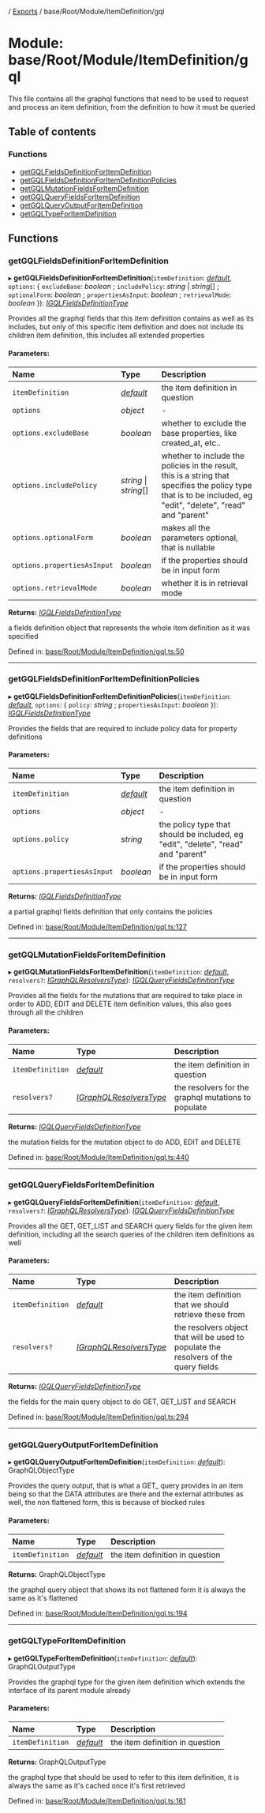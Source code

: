 [](../README.md) / [Exports](../modules.md) / base/Root/Module/ItemDefinition/gql

# Module: base/Root/Module/ItemDefinition/gql

This file contains all the graphql functions that need to be used to request
and process an item definition, from the definition to how it must be queried

## Table of contents

### Functions

- [getGQLFieldsDefinitionForItemDefinition](base_root_module_itemdefinition_gql.md#getgqlfieldsdefinitionforitemdefinition)
- [getGQLFieldsDefinitionForItemDefinitionPolicies](base_root_module_itemdefinition_gql.md#getgqlfieldsdefinitionforitemdefinitionpolicies)
- [getGQLMutationFieldsForItemDefinition](base_root_module_itemdefinition_gql.md#getgqlmutationfieldsforitemdefinition)
- [getGQLQueryFieldsForItemDefinition](base_root_module_itemdefinition_gql.md#getgqlqueryfieldsforitemdefinition)
- [getGQLQueryOutputForItemDefinition](base_root_module_itemdefinition_gql.md#getgqlqueryoutputforitemdefinition)
- [getGQLTypeForItemDefinition](base_root_module_itemdefinition_gql.md#getgqltypeforitemdefinition)

## Functions

### getGQLFieldsDefinitionForItemDefinition

▸ **getGQLFieldsDefinitionForItemDefinition**(`itemDefinition`: [*default*](../classes/base_root_module_itemdefinition.default.md), `options`: { `excludeBase`: *boolean* ; `includePolicy`: *string* \| *string*[] ; `optionalForm`: *boolean* ; `propertiesAsInput`: *boolean* ; `retrievalMode`: *boolean*  }): [*IGQLFieldsDefinitionType*](../interfaces/base_root_gql.igqlfieldsdefinitiontype.md)

Provides all the graphql fields that this item definition contains as well as its
includes, but only of this specific item definition and does not include its children item
definition, this includes all extended properties

#### Parameters:

Name | Type | Description |
:------ | :------ | :------ |
`itemDefinition` | [*default*](../classes/base_root_module_itemdefinition.default.md) | the item definition in question   |
`options` | *object* | - |
`options.excludeBase` | *boolean* | whether to exclude the base properties, like created_at, etc..   |
`options.includePolicy` | *string* \| *string*[] | whether to include the policies in the result, this is a string that specifies the policy type that is to be included, eg "edit", "delete", "read" and "parent"   |
`options.optionalForm` | *boolean* | makes all the parameters optional, that is nullable   |
`options.propertiesAsInput` | *boolean* | if the properties should be in input form   |
`options.retrievalMode` | *boolean* | whether it is in retrieval mode   |

**Returns:** [*IGQLFieldsDefinitionType*](../interfaces/base_root_gql.igqlfieldsdefinitiontype.md)

a fields definition object that represents the whole item definition as it was specified

Defined in: [base/Root/Module/ItemDefinition/gql.ts:50](https://github.com/onzag/itemize/blob/0e9b128c/base/Root/Module/ItemDefinition/gql.ts#L50)

___

### getGQLFieldsDefinitionForItemDefinitionPolicies

▸ **getGQLFieldsDefinitionForItemDefinitionPolicies**(`itemDefinition`: [*default*](../classes/base_root_module_itemdefinition.default.md), `options`: { `policy`: *string* ; `propertiesAsInput`: *boolean*  }): [*IGQLFieldsDefinitionType*](../interfaces/base_root_gql.igqlfieldsdefinitiontype.md)

Provides the fields that are required to include policy data for property
definitions

#### Parameters:

Name | Type | Description |
:------ | :------ | :------ |
`itemDefinition` | [*default*](../classes/base_root_module_itemdefinition.default.md) | the item definition in question   |
`options` | *object* | - |
`options.policy` | *string* | the policy type that should be included, eg "edit", "delete", "read" and "parent"   |
`options.propertiesAsInput` | *boolean* | if the properties should be in input form   |

**Returns:** [*IGQLFieldsDefinitionType*](../interfaces/base_root_gql.igqlfieldsdefinitiontype.md)

a partial graphql fields definition that only contains the policies

Defined in: [base/Root/Module/ItemDefinition/gql.ts:127](https://github.com/onzag/itemize/blob/0e9b128c/base/Root/Module/ItemDefinition/gql.ts#L127)

___

### getGQLMutationFieldsForItemDefinition

▸ **getGQLMutationFieldsForItemDefinition**(`itemDefinition`: [*default*](../classes/base_root_module_itemdefinition.default.md), `resolvers?`: [*IGraphQLResolversType*](../interfaces/base_root_gql.igraphqlresolverstype.md)): [*IGQLQueryFieldsDefinitionType*](../interfaces/base_root_gql.igqlqueryfieldsdefinitiontype.md)

Provides all the fields for the mutations that are required to take
place in order to ADD, EDIT and DELETE item definition values, this
also goes through all the children

#### Parameters:

Name | Type | Description |
:------ | :------ | :------ |
`itemDefinition` | [*default*](../classes/base_root_module_itemdefinition.default.md) | the item definition in question   |
`resolvers?` | [*IGraphQLResolversType*](../interfaces/base_root_gql.igraphqlresolverstype.md) | the resolvers for the graphql mutations to populate   |

**Returns:** [*IGQLQueryFieldsDefinitionType*](../interfaces/base_root_gql.igqlqueryfieldsdefinitiontype.md)

the mutation fields for the mutation object to do ADD, EDIT and DELETE

Defined in: [base/Root/Module/ItemDefinition/gql.ts:440](https://github.com/onzag/itemize/blob/0e9b128c/base/Root/Module/ItemDefinition/gql.ts#L440)

___

### getGQLQueryFieldsForItemDefinition

▸ **getGQLQueryFieldsForItemDefinition**(`itemDefinition`: [*default*](../classes/base_root_module_itemdefinition.default.md), `resolvers?`: [*IGraphQLResolversType*](../interfaces/base_root_gql.igraphqlresolverstype.md)): [*IGQLQueryFieldsDefinitionType*](../interfaces/base_root_gql.igqlqueryfieldsdefinitiontype.md)

Provides all the GET, GET_LIST and SEARCH query fields for the given item definition, including
all the search queries of the children item definitions as well

#### Parameters:

Name | Type | Description |
:------ | :------ | :------ |
`itemDefinition` | [*default*](../classes/base_root_module_itemdefinition.default.md) | the item definition that we should retrieve these from   |
`resolvers?` | [*IGraphQLResolversType*](../interfaces/base_root_gql.igraphqlresolverstype.md) | the resolvers object that will be used to populate the resolvers of the query fields   |

**Returns:** [*IGQLQueryFieldsDefinitionType*](../interfaces/base_root_gql.igqlqueryfieldsdefinitiontype.md)

the fields for the main query object to do GET, GET_LIST and SEARCH

Defined in: [base/Root/Module/ItemDefinition/gql.ts:294](https://github.com/onzag/itemize/blob/0e9b128c/base/Root/Module/ItemDefinition/gql.ts#L294)

___

### getGQLQueryOutputForItemDefinition

▸ **getGQLQueryOutputForItemDefinition**(`itemDefinition`: [*default*](../classes/base_root_module_itemdefinition.default.md)): GraphQLObjectType

Provides the query output, that is what a GET_ query provides in an item
being so that the DATA attributes are there and the external attributes
as well, the non flattened form, this is because of blocked rules

#### Parameters:

Name | Type | Description |
:------ | :------ | :------ |
`itemDefinition` | [*default*](../classes/base_root_module_itemdefinition.default.md) | the item definition in question   |

**Returns:** GraphQLObjectType

the graphql query object that shows its not flattened form it is always
the same as it's flattened

Defined in: [base/Root/Module/ItemDefinition/gql.ts:194](https://github.com/onzag/itemize/blob/0e9b128c/base/Root/Module/ItemDefinition/gql.ts#L194)

___

### getGQLTypeForItemDefinition

▸ **getGQLTypeForItemDefinition**(`itemDefinition`: [*default*](../classes/base_root_module_itemdefinition.default.md)): GraphQLOutputType

Provides the graphql type for the given item definition which
extends the interface of its parent module already

#### Parameters:

Name | Type | Description |
:------ | :------ | :------ |
`itemDefinition` | [*default*](../classes/base_root_module_itemdefinition.default.md) | the item definition in question   |

**Returns:** GraphQLOutputType

the graphql type that should be used to refer to this item definition, it is always
the same as it's cached once it's first retrieved

Defined in: [base/Root/Module/ItemDefinition/gql.ts:161](https://github.com/onzag/itemize/blob/0e9b128c/base/Root/Module/ItemDefinition/gql.ts#L161)
